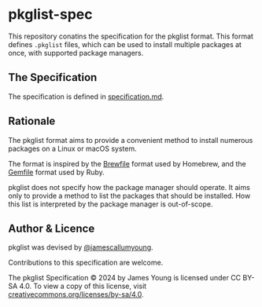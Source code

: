 # pkglist-spec

This repository conatins the specification for the pkglist format. This format defines `.pkglist` files, which can be used to install multiple packages at once, with supported package managers.

## The Specification

The specification is defined in [specification.md](./specification.md).

## Rationale

The pkglist format aims to provide a convenient method to install numerous packages on a Linux or macOS system.

The format is inspired by the [Brewfile](https://docs.brew.sh/Manpage#bundle-subcommand) format used by Homebrew, and the [Gemfile](https://bundler.io/guides/gemfile.html) format used by Ruby.

pkglist does not specify how the package manager should operate. It aims only to provide a method to list the packages that should be installed. How this list is interpreted by the package manager is out-of-scope.

## Author & Licence

pkglist was devised by [@jamescallumyoung](https://github.com/jamescallumyoung).

Contributions to this specification are welcome.

The pkglist Specification © 2024 by James Young is licensed under CC BY-SA 4.0. To view a copy of this license, visit [creativecommons.org/licenses/by-sa/4.0](http://creativecommons.org/licenses/by-sa/4.0/).

